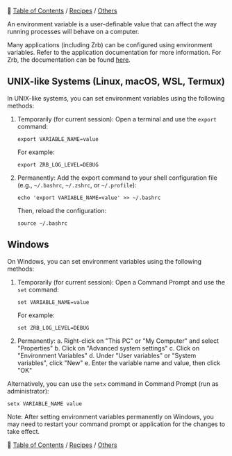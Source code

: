 🔖 [Table of Contents](../../README.md) / [Recipes](../README.md) / [Others](README.md)

An environment variable is a user-definable value that can affect the way running processes will behave on a computer.

Many applications (including Zrb) can be configured using environment variables. Refer to the application documentation for more information. For Zrb, the documentation can be found [here](../../configuration.md).


## UNIX-like Systems (Linux, macOS, WSL, Termux)

In UNIX-like systems, you can set environment variables using the following methods:

1. Temporarily (for current session):
   Open a terminal and use the `export` command:

   ```
   export VARIABLE_NAME=value
   ```

   For example:
   ```
   export ZRB_LOG_LEVEL=DEBUG
   ```

2. Permanently:
   Add the export command to your shell configuration file (e.g., `~/.bashrc`, `~/.zshrc`, or `~/.profile`):

   ```
   echo 'export VARIABLE_NAME=value' >> ~/.bashrc
   ```

   Then, reload the configuration:
   ```
   source ~/.bashrc
   ```

## Windows

On Windows, you can set environment variables using the following methods:

1. Temporarily (for current session):
   Open a Command Prompt and use the `set` command:

   ```
   set VARIABLE_NAME=value
   ```

   For example:
   ```
   set ZRB_LOG_LEVEL=DEBUG
   ```

2. Permanently:
   a. Right-click on "This PC" or "My Computer" and select "Properties"
   b. Click on "Advanced system settings"
   c. Click on "Environment Variables"
   d. Under "User variables" or "System variables", click "New"
   e. Enter the variable name and value, then click "OK"

Alternatively, you can use the `setx` command in Command Prompt (run as administrator):

```
setx VARIABLE_NAME value
```

Note: After setting environment variables permanently on Windows, you may need to restart your command prompt or application for the changes to take effect.

🔖 [Table of Contents](../../README.md) / [Recipes](../README.md) / [Others](README.md)
